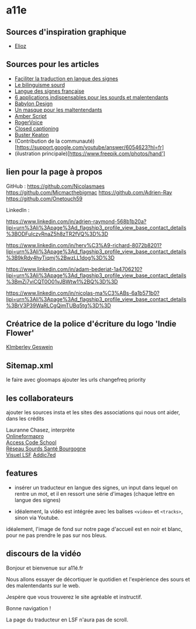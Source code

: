 
# a11e

## Sources d'inspiration graphique

- [Elioz](https://www.elioz.fr/)

## Sources pour les articles

- [Faciliter la traduction en langue des signes](https://lejournal.cnrs.fr/articles/faciliter-la-traduction-en-langue-des-signes)
- [Le bilinguisme sourd](http://lsq.uqam.ca/sites/default/files/Banff2003.pdf)
- [Langue des signes française](https://fr.wikipedia.org/wiki/Langue_des_signes_fran%C3%A7aise)
- [6 applications indispensables pour les sourds et malentendants](https://webzine.okeenea.com/6-applications-sourds-malentendants-2020/)
- [Babylon Design](http://babylon-design.com/surdite-accessibilite-sourds-sur-internet/)
- [Un masque pour les maltentendants](https://www.bloghoptoys.fr/masques-un-picto-pour-les-malentendants)
- [Amber Script](https://www.amberscript.com/fr/accessibilite-numerique/)
- [RogerVoice](https://www.francetvinfo.fr/internet/telephonie/avec-l-application-rogervoice-les-personnes-sourdes-et-malentendantes-peuvent-appeler-avec-leur-telephone_2975031.html)
- [Closed captioning](https://en.wikipedia.org/wiki/Closed_captioning)
- [Buster Keaton](https://www.youtube.com/watch?v=DJcTeHsZ4m4)
- (Contribution de la communauté)[https://support.google.com/youtube/answer/6054623?hl=fr]
- (ilustration principale)[https://www.freepik.com/photos/hand']

## lien pour la page à propos

GitHub : 
https://github.com/Nicolasmaes
https://github.com/Micmacthebigmac
https://github.com/Adrien-Ray
https://github.com/Onetouch59

LinkedIn :

https://www.linkedin.com/in/adrien-raymond-568b1b20a?lipi=urn%3Ali%3Apage%3Ad_flagship3_profile_view_base_contact_details%3BODFuIczvRnaZ5h8zTR2fVQ%3D%3D

https://www.linkedin.com/in/herv%C3%A9-richard-8072b8201?lipi=urn%3Ali%3Apage%3Ad_flagship3_profile_view_base_contact_details%3B9kRdy4hyTiqmj%2BwzLL1dog%3D%3D

https://www.linkedin.com/in/adam-bederiat-1a4706210?lipi=urn%3Ali%3Apage%3Ad_flagship3_profile_view_base_contact_details%3BmZj7viCQT0O01vJBWtw1%2BQ%3D%3D

https://www.linkedin.com/in/nicolas-ma%C3%ABs-6a1b571b0?lipi=urn%3Ali%3Apage%3Ad_flagship3_profile_view_base_contact_details%3BrV3P39WaRLCgQjmTUBq5tg%3D%3D

## Créatrice de la police d'écriture du logo 'Indie Flower'

[KImberley Geswein](http://www.kimberlygeswein.com/)

## Sitemap.xml

le faire avec gloomaps
ajouter les urls
changefreq
priority

## les collaborateurs

ajouter les sources insta et les sites des associations qui nous ont aider, dans les crédits 

Lauranne Chasez, interprète  
[Onlineformapro](https://www.onlineformapro.com/)  
[Access Code School](https://www.accesscodeschool.fr/)    
[Réseau Sourds Santé Bourgogne](http://www.rssb.fr/)  
[Visuel LSF](http://www.visuel-lsf.org/)
[Addic7ed](https://www.addic7ed.com/)

## features

- insérer un traducteur en langue des signes, un input dans lequel on rentre un mot, et il en ressort une série d'images (chaque lettre en langue des signes)

- idéalement, la vidéo est intégrée avec les balises `<video>` et `<tracks>`, sinon via Youtube.

idéalement, l'image de fond sur notre page d'accueil est en noir et blanc, pour ne pas prendre le pas sur nos bleus.



## discours de la vidéo
Bonjour et bienvenue sur a11é.fr

Nous allons essayer de décortiquer le quotidien et l'expèrience des sours et des malentendants sur le web.

Jespère que vous trouverez le site agréable et instructif.

Bonne navigation !

La page du traducteur en LSF n'aura pas de scroll.